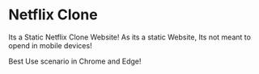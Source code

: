 # Netflix Clone
Its a Static Netflix Clone Website!
As its a static Website, Its not meant to opend in mobile devices!

Best Use scenario in Chrome and Edge!
